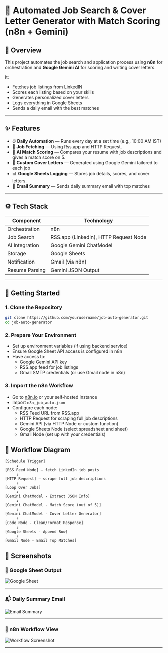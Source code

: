 # 💼 Automated Job Search & Cover Letter Generator with Match Scoring (n8n + Gemini)

## 📌 Overview

This project automates the job search and application process using **n8n** for orchestration and **Google Gemini AI** for scoring and writing cover letters.

It:
- Fetches job listings from LinkedIN
- Scores each listing based on your skills
- Generates personalized cover letters
- Logs everything in Google Sheets
- Sends a daily email with the best matches

---

## ✨ Features

- ⏰ **Daily Automation** — Runs every day at a set time (e.g., 10:00 AM IST)
- 🔎 **Job Fetching** — Using Rss.app and HTTP Request.
- 🧠 **AI Match Scoring** — Compares your resume with job descriptions and gives a match score on 5.
- 📝 **Custom Cover Letters** — Generated using Google Gemini tailored to each job
- 📊 **Google Sheets Logging** — Stores job details, scores, and cover letters.
- 📧 **Email Summary** — Sends daily summary email with top matches

---

## ⚙️ Tech Stack

| Component      | Technology                                      |
|----------------|--------------------------------------------------|
| Orchestration  | n8n                                              |
| Job Search     | RSS.app (LinkedIn), HTTP Request Node            |
| AI Integration | Google Gemini ChatModel                          |
| Storage        | Google Sheets                                    |
| Notification   | Gmail (via n8n)                                  |
| Resume Parsing | Gemini JSON Output                               |

---

## 🚀 Getting Started


### 1. Clone the Repository

```bash
git clone https://github.com/yourusername/job-auto-generator.git
cd job-auto-generator
```

### 2. Prepare Your Environment

- Set up environment variables (if using backend service)
- Ensure Google Sheet API access is configured in n8n
- Have access to:
  - Google Gemini API key
  - RSS.app feed for job listings
  - Gmail SMTP credentials (or use Gmail node in n8n)

### 3. Import the n8n Workflow

- Go to [n8n.io](https://n8n.io) or your self-hosted instance
- Import `n8n_job_auto.json`
- Configure each node:
  - RSS Feed URL from RSS.app
  - HTTP Request for scraping full job descriptions
  - Gemini API (via HTTP Node or custom function)
  - Google Sheets Node (select spreadsheet and sheet)
  - Gmail Node (set up with your credentials)

## 🔄 Workflow Diagram

```text
[Schedule Trigger]
     ↓
[RSS Feed Node] — fetch LinkedIn job posts
     ↓
[HTTP Request] — scrape full job descriptions
     ↓
[Loop Over Jobs]
     ↓
[Gemini ChatModel - Extract JSON Info]
     ↓
[Gemini ChatModel - Match Score (out of 5)]
     ↓
[Gemini ChatModel - Cover Letter Generator]
     ↓
[Code Node - Clean/Format Response]
     ↓
[Google Sheets - Append Row]
     ↓
[Gmail Node - Email Top Matches]
```



## 📸 Screenshots

### 🧾 Google Sheet Output

![Google Sheet](assets/sheet_sample.png)

---


### 📬 Daily Summary Email

![Email Summary](assets/email_sample.png)

---

### 🔁 n8n Workflow View

![Workflow Screenshot](assets/workflow_screenshot.png)

---




